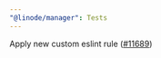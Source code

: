 ```yaml
---
"@linode/manager": Tests
---
```


Apply new custom eslint rule ([#11689](https://github.com/linode/manager/pull/11689))
